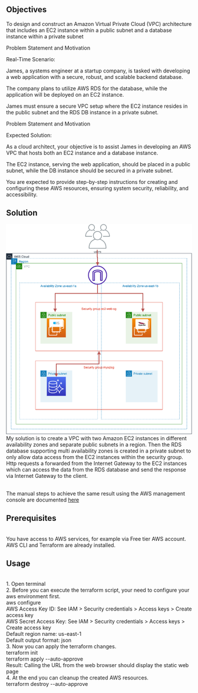 ## Objectives
To design and construct an Amazon Virtual Private Cloud (VPC) architecture that includes an EC2 instance within a public subnet and a database instance within a private subnet

Problem Statement and Motivation

Real-Time Scenario:

James, a systems engineer at a startup company, is tasked with developing a web application with a secure, robust, and scalable backend database.

The company plans to utilize AWS RDS for the database, while the application will be deployed on an EC2 instance.

James must ensure a secure VPC setup where the EC2 instance resides in the public subnet and the RDS DB instance in a private subnet.

Problem Statement and Motivation

Expected Solution:

As a cloud architect, your objective is to assist James in developing an AWS VPC that hosts both an EC2 instance and a database instance.

The EC2 instance, serving the web application, should be placed in a public subnet, while the DB instance should be secured in a private subnet.

You are expected to provide step-by-step instructions for creating and configuring these AWS resources, ensuring system security, reliability, and accessibility.


## Solution
![Image](https://github.com/huyphamch/terraform-aws-create-web-rds/blob/master/manual/Project1.drawio.png)
<br />My solution is to create a VPC with two Amazon EC2 instances in different availability zones and separate public subnets in a region. 
Then the RDS database supporting multi availability zones is created in a private subnet to only allow data access from the EC2 instances within the security group.
Http requests a forwarded from the Internet Gateway to the EC2 instances which can access the data from the RDS database and send the response via Internet Gateway to the client.

<br />The manual steps to achieve the same result using the AWS management console are documented [here](https://github.com/huyphamch/terraform-aws-create-web-rds/blob/master/manual/Project1.pdf)

## Prerequisites
<br /> You have access to AWS services, for example via Free tier AWS account.
<br /> AWS CLI and Terraform are already installed.

## Usage
<br /> 1. Open terminal
<br /> 2. Before you can execute the terraform script, your need to configure your aws environment first.
<br /> aws configure
<br /> AWS Access Key ID: See IAM > Security credentials > Access keys > Create access key
<br /> AWS Secret Access Key: See IAM > Security credentials > Access keys > Create access key
<br /> Default region name: us-east-1
<br /> Default output format: json
<br /> 3. Now you can apply the terraform changes.
<br /> terraform init
<br /> terraform apply --auto-approve
<br /> Result: Calling the URL from the web browser should display the static web page
<br /> 4. At the end you can cleanup the created AWS resources.
<br /> terraform destroy --auto-approve
